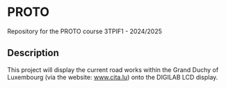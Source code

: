 # PROTO
Repository for the PROTO course 3TPIF1 - 2024/2025
## Description
This project will display the current road works within the Grand Duchy of Luxembourg (via the website: www.cita.lu) onto the DIGILAB LCD display.
